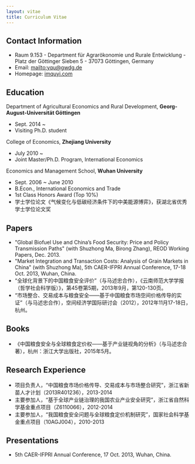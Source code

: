 ```yaml
---
layout: vitae
title: Curriculum Vitae
---
```


## Contact Information

- Raum 9.153 - Department für Agrarökonomie und Rurale Entwicklung - Platz der Göttinger Sieben 5 - 37073 Göttingen, Germany
- Email: <mailto:yqu@gwdg.de>
- Homepage: [imquyi.com](http://imquyi.com/)

## Education

Department of Agricultural Economics and Rural Development, **Georg-August-Universität Göttingen**

- Sept. 2014 ~
- Visiting Ph.D. student

College of Economics, **Zhejiang University**

- July 2010 ~
- Joint Master/Ph.D. Program, International Economics

Economics and Management School, **Wuhan University**

- Sept. 2006 ~ June 2010
- B.Econ., International Economics and Trade
- 1st Class Honors Award (Top 10%)
- 学士学位论文《气候变化与低碳经济条件下的中美能源博弈》，获湖北省优秀学士学位论文奖

## Papers


- "Global Biofuel Use and China’s Food Security: Price and Policy Transmission Paths" (with Shuzhong Ma, Birong Zhang), REOD Working Papers, Dec. 2013.
- "Market Integration and Transaction Costs: Analysis of Grain Markets in China" (with Shuzhong Ma), 5th CAER-IFPRI Annual Conference, 17-18 Oct. 2013, Wuhan, China.
- “全球化背景下的中国粮食安全评价”（与马述忠合作），《云南师范大学学报（哲学社会科学版）》，第45卷第5期，2013年9月，第120-130页。
- “市场整合、交易成本与粮食安全——基于中国粮食市场空间价格传导的实证”（与马述忠合作），空间经济学国际研讨会（2012），2012年11月17-18日，杭州。

## Books

- 《中国粮食安全与全球粮食定价权——基于产业链视角的分析》（与马述忠合著），杭州：浙江大学出版社，2015年5月。

<!--

## Book Sections

- “基于开放视角推进区域现代化建设的政策建议”，见：马述忠等，《物质富裕与现代化浙江——基于区域开放视角》，XX：XX出版社，yyyy年：pp-pp

-->

## Research Experience

- 项目负责人，“中国粮食市场价格传导、交易成本与市场整合研究”，浙江省新苗人才计划（2013R401236），2013-2014
- 主要参加人，“基于全球产业链治理的我国农业产业安全研究”，浙江省自然科学基金重点项目（Z6110066），2012-2014
- 主要参加人，“我国粮食安全问题与全球粮食定价机制研究”，国家社会科学基金重点项目（10AGJ004），2010-2013

<!--
- 主要参加人，“中国农业‘走出去’提升资源保障能力研究”，教育部新世纪优秀人才支持计划（NCET-12-0496），2013-
-->

## Presentations

- 5th CAER-IFPRI Annual Conference, 17 Oct. 2013, Wuhan, China.